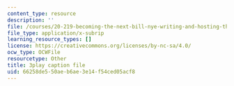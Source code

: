 ```yaml
---
content_type: resource
description: ''
file: /courses/20-219-becoming-the-next-bill-nye-writing-and-hosting-the-educational-show-january-iap-2015/66258de550aeb6ae3e14f54ced05acf8_Ui2q2uoA-_g.srt
file_type: application/x-subrip
learning_resource_types: []
license: https://creativecommons.org/licenses/by-nc-sa/4.0/
ocw_type: OCWFile
resourcetype: Other
title: 3play caption file
uid: 66258de5-50ae-b6ae-3e14-f54ced05acf8
---
```


